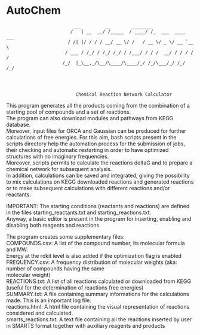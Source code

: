 # AutoChem

                             ___         __        ________                 
                            /   | __  __/ /_____  / ____/ /_  ___  ____ ___ 
                           / /| |/ / / / __/ __ \/ /   / __ \/ _ \/ __ `__ \
                          / ___ / /_/ / /_/ /_/ / /___/ / / /  __/ / / / / /
                         /_/  |_\__,_/\__/\____/\____/_/ /_/\___/_/ /_/ /_/ 
                                            



                              Chemical Reaction Network Calculator

 This program generates all the products coming from the combination of a starting pool of compounds 
 and a set of reactions.<br>
 The program can also download modules and pathways from KEGG database.<br>
 Moreover, input files for ORCA and Gaussian can be produced for further calculations of free energies.
 For this aim, bash scripts present in the scripts directory help the automation process 
 for the submission of jobs, their checking and automatic restarting in order to have optimized 
 structures with no imaginary frequencies. <br>
 Moreover, scripts permits to calculate the reactions deltaG and to prepare a chemical network for 
 subsequent analysis.<br>
 In addition, calculations can be saved and integrated, giving the possibility to mix calculations 
 on KEGG downloaded reactions and generated reactions or to make subsequent calculations with different
 reactions and/or reactants.<br>

 IMPORTANT:
 The starting conditions (reactants and reactions) are defined in the files starting_reactants.txt and starting_reactions.txt.<br>
 Anyway, a basic editor is present in the program for inserting, enabling and disabling both reagents 
 and reactions.

 The program creates some supplementary files:<br>
 COMPOUNDS.csv: A list of the compound number, its molecular formula and MW. <br>
     Energy at the rdkit level is also added if the optimization flag is enabled<br>
 FREQUENCY.csv: A frequency distribution of molecular weights (aka: number of compounds having the same<br>
     molecular weight)<br>
 REACTIONS.txt: A list of all reactions calculated or downloaded from KEGG (useful for the determination of reactions 
     free energies)<br>
 SUMMARY.txt: A file containing summary informations for the calculations made. This is an important log
 file.<br>
 reactions.html: A html file containing the visual representation of reactions considered and calculated.<br>
 smarts_reactions.txt: A text file containing all the reactions inserted by user in SMARTS format together with 
     auxiliary reagents and products
